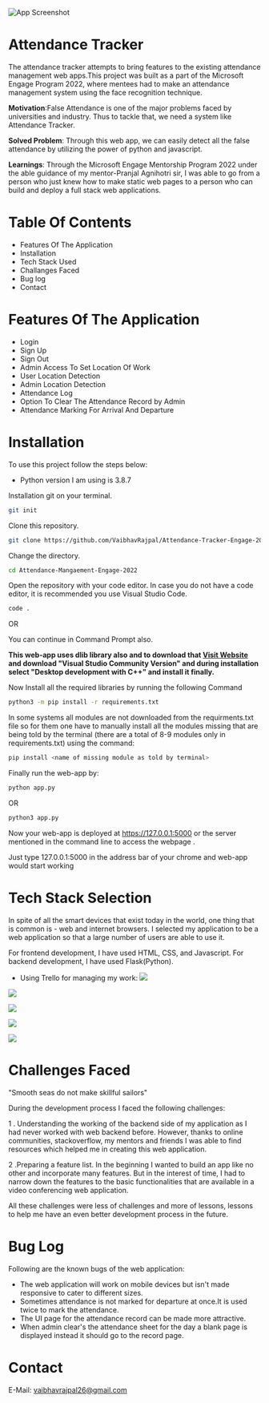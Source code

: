 
![App Screenshot](https://acehacker.com/microsoft/engage2022/img/face-id.png)




# Attendance Tracker

The attendance tracker attempts to bring features to the existing attendance management web apps.This project was built as a part of the Microsoft Engage Program 2022, where mentees had to make an attendance management system using the face recognition technique.

**Motivation**:False Attendance is one of the major problems faced by universities and industry. Thus to tackle that, we need a system like Attendance Tracker.

**Solved Problem**: Through this web app, we can easily detect all the false attendance by utilizing the power of python and javascript.

**Learnings**: Through the Microsoft Engage Mentorship Program 2022 under the able guidance of my mentor-Pranjal Agnihotri sir, I was able to go from a person who just knew how to make static web pages to a person who can build and deploy a full stack web applications.
# Table Of Contents
- Features Of The Application
- Installation
- Tech Stack Used
- Challanges Faced
- Bug log
- Contact

# Features Of The Application
   - Login
   - Sign Up
   - Sign Out
   - Admin Access To Set Location Of Work
   - User Location Detection
   - Admin Location Detection
   - Attendance Log
   - Option To Clear The Attendance Record by Admin
   - Attendance Marking For Arrival And Departure
   
# Installation

To use this project follow the steps below:

- Python version I am using is 3.8.7

Installation git on your terminal.
```bash
git init
```
Clone this repository.
```bash
git clone https://github.com/VaibhavRajpal/Attendance-Tracker-Engage-2022.git
```
Change the directory.
```bash
cd Attendance-Mangaement-Engage-2022
```
Open the repository with your code editor. In case you do not have a code editor, it is recommended you use Visual Studio Code.
```bash
code .
```
OR

You can continue in Command Prompt also.

**This web-app uses dlib library also and to download that [Visit Website](https://visualstudio.microsoft.com/downloads/) and download "Visual Studio Community Version" and during installation select "Desktop development with C++" and install it finally.** 



Now Install all the required libraries by running the following Command
```bash
python3 -m pip install -r requirements.txt
```
In some systems all modules are not downloaded from the requirments.txt file so for them one have to manually install all the modules missing that are being told by the terminal (there are a total of 8-9 modules only in requirements.txt) using the command:
```bash
pip install <name of missing module as told by terminal>
```
Finally run the web-app by:
```bash
python app.py
```
OR

```bash
python3 app.py
```

Now your web-app is deployed at https://127.0.0.1:5000 or the server mentioned in the command line to access the webpage .

Just type 127.0.0.1:5000 in the address bar of your chrome and web-app would start working


# Tech Stack Selection
In spite of all the smart devices that exist today in the world, one thing that is common is - web and internet browsers. I selected my application to be a web application so that a large number of users are able to use it.

For frontend development, I have used HTML, CSS, and Javascript. For backend development, I have used Flask(Python).

 - Using Trello for managing my work:
![](static/Images_for_readme/overview.png)

![](static/Images_for_readme/week1.png)

![](static/Images_for_readme/week2.png)

![](static/Images_for_readme/week3.png)

![](static/Images_for_readme/week4.png)


# Challenges Faced
"Smooth seas do not make skillful sailors"

During the development process I faced the following challenges:

1 . Understanding the working of the backend side of my application as I had never worked with web backend before. However, thanks to online communities, stackoverflow, my mentors and friends I was able to find resources which helped me in creating this web application.

2  .Preparing a feature list. In the beginning I wanted to build an app like no other and incorporate many features. But in the interest of time, I had to narrow down the features to the basic functionalities that are available in a video conferencing web application.

All these challenges were less of challenges and more of lessons, lessons to help me have an even better development process in the future.
# Bug Log

Following are the known bugs of the web application:

- The web application will work on mobile devices but isn't made responsive to cater to different sizes.
- Sometimes attendance is not marked for departure at once.It is used twice to mark the attendance.
- The UI page for the attendance record can be made more attractive.
- When admin clear's the attendance sheet for the day a blank page is displayed instead it should go to the record page.

# Contact

E-Mail: vaibhavrajpal26@gmail.com
